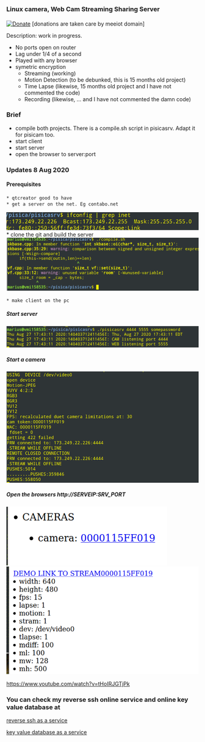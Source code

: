 ### Linux camera, Web Cam Streaming Sharing Server
#### 


[![Donate](https://img.shields.io/badge/Donate-PayPal-green.svg)](https://www.paypal.com/cgi-bin/webscr?cmd=_s-xclick&hosted_button_id=L9RVWU5NUZ4YG)   [donations are taken care by meeiot domain]


Description: work in progress.

  * No ports open on router
  * Lag under 1/4 of a second
  * Played with any browser
  * symetric encryption
      * Streaming (working)
      * Motion Detection (to be debunked, this is 15 months old project)
      * Time Lapse (likewise, 15 months old project and I have not commented the code)
      * Recording (likewise,  ... and I have not commented the damn code)
    
    
### Brief
   * compile both projects. There is a compile.sh script in pisicasrv. Adapt it for pisicam too.
   * start client
   * start server
   * open the browser to server:port
     
### Updates 8 Aug 2020

#### Prerequisites
    * qtcreator good to have
    * get a server on the net. Eg contabo.net
![last_demo](https://raw.githubusercontent.com/circinusX1/pisica/master/docs/pisi0.png)
    * clone the git and build the server
![last_demo](https://raw.githubusercontent.com/circinusX1/pisica/master/docs/pisi1.png)

    * make client on the pc
    
    
##### Start server
![last_demo](https://raw.githubusercontent.com/circinusX1/pisica/master/docs/pisi2.png)


##### Start a camera
![last_demo](https://raw.githubusercontent.com/circinusX1/pisica/master/docs/pisi4.png)


##### Open the browsers  http://SERVEIP:SRV_PORT

![last_demo](https://raw.githubusercontent.com/circinusX1/pisica/master/docs/pisi6.png)
![last_demo](https://raw.githubusercontent.com/circinusX1/pisica/master/docs/pisi7.png)


https://www.youtube.com/watch?v=tHoIRJGTjPk


###  You can check my reverse ssh online service and online key value database at 

[reverse ssh as a service](http://www.mylinuz.com)

[key value database as a service](https://www.meeiot.org)

